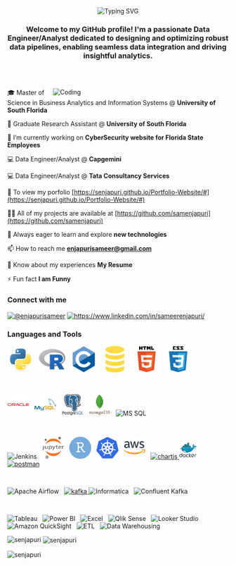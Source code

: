 <div align="center">
  <img src="https://readme-typing-svg.demolab.com?font=Fira+Code&weight=500&size=24&duration=3000&pause=1000&center=true&vCenter=true&width=500&lines=Hi👋,+I'm+Sameer+Enjapuri" alt="Typing SVG">
</div>

<h3 align="center">Welcome to my GitHub profile! I'm a passionate Data Engineer/Analyst dedicated to designing and optimizing robust data pipelines, enabling seamless data integration and driving insightful analytics.</h3>

<br><br>

<img align="right" alt="Coding" width="400" src="https://camo.githubusercontent.com/7de37139d0b4c1ce40865e799b446c0e963a3dd8fb68d239707237c40604fa3d/68747470733a2f2f63646e2e6472696262626c652e636f6d2f75736572732f3733303730332f73637265656e73686f74732f363538313234332f6176656e746f2e676966">


🎓 Master of Science in Business Analytics and Information Systems @ **University of South Florida**

💼 Graduate Research Assistant @ **University of South Florida**

🔭 I’m currently working on **CyberSecurity website for Florida State Employees**

💻 Data Engineer/Analyst @ **Capgemini**

💻 Data Engineer/Analyst @ **Tata Consultancy Services**

📄 To view my porfolio [https://senjapuri.github.io/Portfolio-Website/#](https://senjapuri.github.io/Portfolio-Website/#)

👨‍💻 All of my projects are available at [https://github.com/samenjapuri](https://github.com/samenjapuri)

🌱 Always eager to learn and explore **new technologies**

📫 How to reach me **enjapurisameer@gmail.com**

📄 Know about my experiences **My Resume**

⚡ Fun fact **I am Funny**

<h3 align="left">Connect with me</h3>
<p align="left">
<a href="https://twitter.com/@samenjapuri" target="blank"><img align="center" src="https://raw.githubusercontent.com/rahuldkjain/github-profile-readme-generator/master/src/images/icons/Social/twitter.svg" alt="@enjapurisameer" height="30" width="40" /></a>
<a href="https://linkedin.com/in/sameerenjapuri/" target="blank"><img align="center" src="https://raw.githubusercontent.com/rahuldkjain/github-profile-readme-generator/master/src/images/icons/Social/linked-in-alt.svg" alt="https://www.linkedin.com/in/sameerenjapuri/" height="30" width="40" /></a>
</p>

<h3 align="left">Languages and Tools</h3>

<p align="left">
  <img src="https://raw.githubusercontent.com/devicons/devicon/master/icons/python/python-original.svg" alt="Python" height="60"/>&nbsp;&nbsp;
  <img src="https://raw.githubusercontent.com/devicons/devicon/master/icons/r/r-original.svg" alt="R" height="60"/>&nbsp;&nbsp;
  <img src="https://raw.githubusercontent.com/devicons/devicon/master/icons/c/c-original.svg" alt="C" height="60"/>&nbsp;&nbsp;
  <img src="https://raw.githubusercontent.com/devicons/devicon/master/icons/sql/sql-original.svg" alt="SQL" height="60"/>&nbsp;&nbsp;
  <img src="https://raw.githubusercontent.com/devicons/devicon/master/icons/html5/html5-original-wordmark.svg" alt="HTML" height="60"/>&nbsp;&nbsp;
  <img src="https://raw.githubusercontent.com/devicons/devicon/master/icons/css3/css3-original-wordmark.svg" alt="CSS" height="60"/>&nbsp;&nbsp;
</p>

<br/>
<p align="left">
  <img src="https://raw.githubusercontent.com/devicons/devicon/master/icons/oracle/oracle-original.svg" alt="Oracle" height="50"/>&nbsp;&nbsp;
  <img src="https://raw.githubusercontent.com/devicons/devicon/master/icons/mysql/mysql-original-wordmark.svg" alt="MySQL" height="50"/>&nbsp;&nbsp;
  <img src="https://raw.githubusercontent.com/devicons/devicon/master/icons/postgresql/postgresql-original-wordmark.svg" alt="PostgreSQL" height="50"/>&nbsp;&nbsp;
  <img src="https://raw.githubusercontent.com/devicons/devicon/master/icons/mongodb/mongodb-original-wordmark.svg" alt="MongoDB" height="50"/>&nbsp;&nbsp;
  <img src="https://www.svgrepo.com/show/303229/microsoft-sql-server-logo.svg" alt="MS SQL" height="50"/>&nbsp;&nbsp;
</p>

<br/>
<p align="left">
  <img src="https://www.vectorlogo.zone/logos/jenkins/jenkins-icon.svg" alt="Jenkins" height="50"/>&nbsp;&nbsp;
  <img src="https://raw.githubusercontent.com/devicons/devicon/master/icons/jupyter/jupyter-original-wordmark.svg" alt="Jupyter Notebook" height="50"/>&nbsp;&nbsp;
  <img src="https://raw.githubusercontent.com/devicons/devicon/master/icons/rstudio/rstudio-original.svg" alt="RStudio" height="50"/>&nbsp;&nbsp;
  <img src="https://raw.githubusercontent.com/devicons/devicon/master/icons/kubernetes/kubernetes-plain.svg" alt="Kubernetes" height="50"/>&nbsp;&nbsp;
  <img src="https://raw.githubusercontent.com/devicons/devicon/master/icons/amazonwebservices/amazonwebservices-original-wordmark.svg" alt="AWS" height="50"/>&nbsp;&nbsp;
  <a href="https://www.chartjs.org" target="_blank" rel="noreferrer"> <img src="https://www.chartjs.org/media/logo-title.svg" alt="chartjs" width="40" height="40"/> </a> <a href="https://www.docker.com/" target="_blank" rel="noreferrer"> <img src="https://raw.githubusercontent.com/devicons/devicon/master/icons/docker/docker-original-wordmark.svg" alt="docker" width="40" height="40"/> </a> 
   <a href="https://postman.com" target="_blank" rel="noreferrer"> <img src="https://www.vectorlogo.zone/logos/getpostman/getpostman-icon.svg" alt="postman" width="40" height="40"/> </a> 
</p>

<br/>
<p align="left">
  <img src="https://upload.vectorlogo.zone/logos/apache_airflow/images/feb34e92-3e24-4220-b490-45c9e64f70a6.svg" alt="Apache Airflow" height="50"/>&nbsp;&nbsp;
<a href="https://kafka.apache.org/" target="_blank" rel="noreferrer"> <img src="https://www.vectorlogo.zone/logos/apache_kafka/apache_kafka-icon.svg" alt="kafka" width="40" height="40"/> </a> 
  <img src="https://upload.vectorlogo.zone/logos/informatica/images/6b896cda-58af-4ab4-ae18-e8cc6c748001.svg" alt="Informatica" height="50"/>&nbsp;&nbsp;
  <img src="https://upload.vectorlogo.zone/logos/confluentio/images/c28e7e53-7229-4832-8f7e-5e0a6e8a64cb.svg" alt="Confluent Kafka" height="50"/>&nbsp;&nbsp;
</p>

<br/> 
<p align="left">
  <img src="https://upload.vectorlogo.zone/logos/tableau/images/a1f0a1f0-a2ef-4f46-bab1-6c09b85c9945.svg" alt="Tableau" height="50"/>&nbsp;&nbsp;
  <img src="https://upload.vectorlogo.zone/logos/microsoft_powerbi/images/5d8e43d4-7b9d-4dd5-a8dd-0582c6f3a75e.svg" alt="Power BI" height="50"/>&nbsp;&nbsp;
  <img src="https://upload.vectorlogo.zone/logos/microsoft_excel/images/f682b0e3-9d6a-43e4-b8ec-282bb9b0f09f.svg" alt="Excel" height="50"/>&nbsp;&nbsp;
  <img src="https://upload.vectorlogo.zone/logos/qlik/images/9d9c3a7f-5a36-429a-b528-2e99341a773a.svg" alt="Qlik Sense" height="50"/>&nbsp;&nbsp;
  <img src="https://upload.vectorlogo.zone/logos/looker/images/8b4a52a4-66d6-4a6b-8a8f-460d9dcd02d6.svg" alt="Looker Studio" height="50"/>&nbsp;&nbsp;
  <img src="https://upload.vectorlogo.zone/logos/amazon_quicksight/images/8e6b8c87-d2e0-4a83-8d9c-15f64e40fb08.svg" alt="Amazon QuickSight" height="50"/>&nbsp;&nbsp;
  <img src="https://upload.vectorlogo.zone/logos/etlworks/images/0f94db19-0973-4cd8-8c53-73730c05e90e.svg" alt="ETL" height="50"/>&nbsp;&nbsp;
  <img src="https://upload.vectorlogo.zone/logos/snowflake/images/6fc8a852-4416-417b-99a0-f373290f30a8.svg" alt="Data Warehousing" height="50"/>&nbsp;&nbsp;
</p>


<p><img align="left" src="https://github-readme-stats.vercel.app/api/top-langs?username=senjapuri&show_icons=true&locale=en&layout=compact&theme=tokyonight" alt="senjapuri" /></p>

<p>&nbsp;<img align="center" src="https://github-readme-stats.vercel.app/api?username=senjapuri&show_icons=true&locale=en&theme=tokyonight" alt="senjapuri" /></p>

<p><img align="center" src="https://github-readme-streak-stats.herokuapp.com/?user=senjapuri&&theme=tokyonight" alt="senjapuri" /></p>

